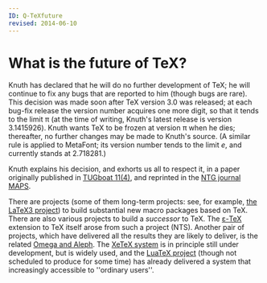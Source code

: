 ```yaml
---
ID: Q-TeXfuture
revised: 2014-06-10
---
```

# What is the future of TeX?

Knuth has declared that he will do no further development of TeX;
he will continue to fix any bugs that are reported to him (though
bugs are rare).  This decision was made soon after
TeX version&nbsp;3.0 was released; at each bug-fix release
the version number acquires one more digit, so that it tends to the
limit&nbsp;&pi; (at the time of writing, Knuth's latest release
is version 3.1415926).  Knuth wants TeX to be frozen at
version&nbsp;&pi; when he dies; thereafter, no further changes
may be made to Knuth's source.  (A similar rule is applied to MetaFont;
its version number tends to the limit&nbsp;_e_, and currently
stands at 2.718281.)

Knuth explains his decision, and exhorts us all to respect it, in a
paper originally published in 
[TUGboat 11(4)](http://tug.org/TUGboat/Articles/tb11-4/tb30knut.pdf),
and reprinted in the 
[NTG journal MAPS](http://www.ntg.nl/maps/pdf/5_34.pdf).

There are projects (some of them long-term
projects: see, for example,
[the LaTeX3 project](FAQ-LaTeX3.md))
to build substantial new macro packages based on TeX.  There are
also various projects to build a _successor_ to TeX.  The
[&epsilon;-TeX](FAQ-etex.md) extension to TeX itself arose from such a
project (NTS).  Another pair of projects, which have delivered
all the results they are likely to deliver, is the
related 
[Omega and Aleph](FAQ-omegaleph.md).  The 
[XeTeX system](FAQ-xetex.md) is in principle still under
development, but is widely used, and the 
[LuaTeX project](FAQ-luatex.md) (though not scheduled to produce
for some time) has already delivered a system that increasingly
accessible to ''ordinary users''.

